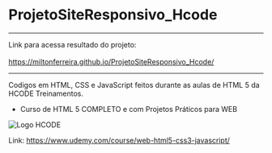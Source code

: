 # ProjetoSiteResponsivo_Hcode

<hr>

Link para acessa resultado do projeto:
<br>
<br>
https://miltonferreira.github.io/ProjetoSiteResponsivo_Hcode/

<hr>

Codigos em HTML, CSS e JavaScript feitos durante as aulas de HTML 5 da HCODE Treinamentos.

- Curso de HTML 5 COMPLETO e com Projetos Práticos para WEB

<image src="https://avatars1.githubusercontent.com/u/17248991?s=200&v=4" alt="Logo HCODE">

Link: https://www.udemy.com/course/web-html5-css3-javascript/
